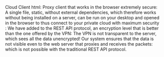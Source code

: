 Cloud Client html:
Proxy client that works in the browser extremely secure: A single file, static, without external dependencies, which therefore works without being installed on a server, can be run on your desktop and opened in the browser to thus connect to your private cloud with maximum security : We have added to the REST API protocol, an encryption level that is better than the one offered by the VPN: The VPN is not transparent to the server, which sees all the data unencrypted! Our system ensures that the data is not visible even to the web server that proxies and receives the packets: which is not possible with the traditional REST API protocol.
